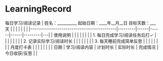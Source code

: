 # LearningRecord
每日学习/阅读记录
| 姓名：__________  起始日期：____年__月__日  目标天数：___天 |         |      |      |      |         |   |
|--------------------------------------------|---------|------|------|------|---------|---|
| 使用说明                                       |         |      |      |      |         |   |
| 1. 每日完成学习/阅读任务后打✓                          |         |      |      |      |         |   |
| 2. 记录实际学习/阅读时长                             |         |      |      |      |         |   |
| 3. 每天睡前完成简单反思                              |         |      |      |      |         |   |
| 月度打卡表                                      |         |      |      |      |         |   |
| 日期                                         | 学习/阅读内容 | 计划时长 | 实际时长 | 完成情况 | 今日收获/反思 |   |
